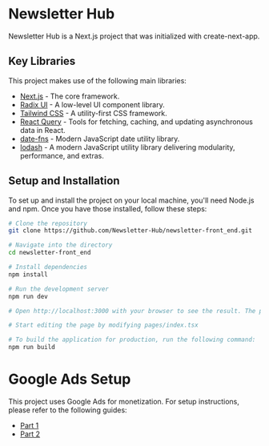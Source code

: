 # Newsletter Hub

Newsletter Hub is a Next.js project that was initialized with create-next-app.

## Key Libraries

This project makes use of the following main libraries:

- [Next.js](https://nextjs.org/) - The core framework.
- [Radix UI](https://www.radix-ui.com/) - A low-level UI component library.
- [Tailwind CSS](https://tailwindcss.com/) - A utility-first CSS framework.
- [React Query](https://react-query.tanstack.com/) - Tools for fetching, caching, and updating asynchronous data in React.
- [date-fns](https://date-fns.org/) - Modern JavaScript date utility library.
- [lodash](https://lodash.com/) - A modern JavaScript utility library delivering modularity, performance, and extras.

## Setup and Installation

To set up and install the project on your local machine, you'll need Node.js and npm. Once you have those installed, follow these steps:

```bash
# Clone the repository
git clone https://github.com/Newsletter-Hub/newsletter-front_end.git

# Navigate into the directory
cd newsletter-front_end

# Install dependencies
npm install

# Run the development server
npm run dev

# Open http://localhost:3000 with your browser to see the result. The page auto-updates as you edit the file.

# Start editing the page by modifying pages/index.tsx

# To build the application for production, run the following command:
npm run build

```

# Google Ads Setup

This project uses Google Ads for monetization. For setup instructions, please refer to the following guides:

- [Part 1](https://www.loom.com/share/18a2b8a37e9a4e5f9d32347e53e6087e?sid=0de39c43-8c2c-47b5-96ca-bd7835d21e45)
- [Part 2](https://www.loom.com/share/f5783e1223764cf19f524975f0da49c3?sid=8d1901bc-656b-4424-a577-c4e01411aba2)
